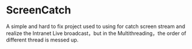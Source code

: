 # ScreenCatch
A simple and hard to fix project used to using for catch screen stream and realize the Intranet Live broadcast，but in the Multithreading，the order of different thread is messed up.
